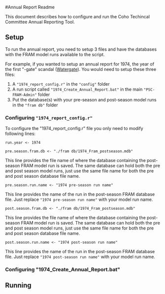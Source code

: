 #Annual Report Readme

This document describes how to configure and run the Coho Techincal Committee Annual Reporting Tool.

## Setup

To run the annual report, you need to setup 3 files and have the databases with the FRAM model runs available to the script.

For example, if you wanted to setup an annual report for 1974, the year of the first "-gate" scandal ([Watergate](https://en.wikipedia.org/wiki/Watergate_scandal)).  You would need to setup these three files:

1. A `"1974_report_config.r"` in the `"config"` folder
2. A run script called `"1974_Create_Annual_Report.bat"` in the main `"PSC-FRAM-Admin"` folder
3. Put the database(s) with your pre-season and post-season model runs in the `"fram db"` folder

### Configuring `"1974_report_config.r"`

To configure the "1974_report_config.r" file you only need to modify following lines:
```
run.year <- 1974
```

```
pre.season.fram.db <- "./fram db/1974_Fram_postseason.mdb"
```
This line provides the file name of where the database containing the post-season FRAM model run is saved.  The same database can hold both the pre and post season model runs, just use the same file name for both the pre and post season database file name.

```
pre.season.run.name <- "1974 pre-season run name"
```
This line provides the name of the run in the post-season FRAM database file.  Just replace `"1974 pre-season run name"` with your model run name.


```
post.season.fram.db <- "./fram db/1974_Fram_postseason.mdb"
```
This line provides the file name of where the database containing the post-season FRAM model run is saved.  The same database can hold both the pre and post season model runs, just use the same file name for both the pre and post season database file name.

```
post.season.run.name <- "1974 post-season run name"
```
This line provides the name of the run in the post-season FRAM database file.  Just replace `"1974 post-season run name"` with your model run name.

### Configuring "1974_Create_Annual_Report.bat"

## Running
